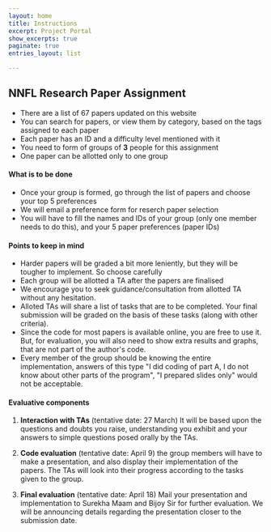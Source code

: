 ```yaml
---
layout: home
title: Instructions
excerpt: Project Portal
show_excerpts: true
paginate: true
entries_layout: list

---
```

## NNFL Research Paper Assignment

* There are a list of 67 papers updated on this website
* You can search for papers, or view them by category, based on the tags assigned to each paper
* Each paper has an ID and a difficulty level mentioned with it
* You need to form of groups of **3** people for this assignment
* One paper can be allotted only to one group

#### What is to be done

* Once your group is formed, go through the list of papers and choose your top 5 preferences
* We will email a preference form for reserch paper selection
* You will have to fill the names and IDs of your group (only one member needs to do this), and your 5 paper preferences (paper IDs)

#### Points to keep in mind
* Harder papers will be graded a bit more leniently, but they will be tougher to implement. So choose carefully
* Each group will be allotted a TA after the papers are finalised
* We encourage you to seek guidance/consultation from allotted TA without any hesitation.
* Alloted TAs will share a list of tasks that are to be completed. Your final submission will be graded on the basis of these tasks (along with other criteria).
* Since the code for most papers is available online, you are free to use it. But, for evaluation, you will also need to show extra results and graphs, that are not part of the author's code.
* Every member of the group should be knowing the entire implementation, answers of this type "I did coding of part A, I do not know about other parts of the program", "I prepared slides only" would not be acceptable.

#### Evaluative components
1. **Interaction with TAs** (tentative date: 27 March) It will be based upon the questions and doubts you raise, understanding you exhibit and your answers to simple questions posed orally by the TAs.

2. **Code evaluation**  (tentative date: April 9) the group members will have to make a presentation, and also display their implementation of the papers. The TAs will look into their progress according to the tasks given to the group.

3. **Final evaluation** (tentative date: April 18) Mail your presentation and implementation to Surekha Maam and Bijoy Sir for further evaluation. We will be announcing details regarding the presentation closer to the submission date.

